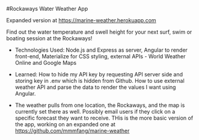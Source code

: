 #Rockaways Water Weather App

Expanded version at  https://marine-weather.herokuapp.com

Find out the water temperature and swell height for your next surf, swim or boating session at the Rockaways!

* Technologies Used: Node.js and Express as server, Angular to render front-end, Materialize for CSS styling, external APIs - World Weather Online and Google Maps

* Learned: How to hide my API key by requesting API server side and storing key in .env which is hidden from Github. How to use external weather API and parse the data to render the values I want using Angular.

* The weather pulls from one location, the Rockaways, and the map is currently set there as well. Possibly email users if they click on a specific forecast they want to receive. THis is the more basic version of the app, working on an expanded one at https://github.com/mmmfang/marine-weather
